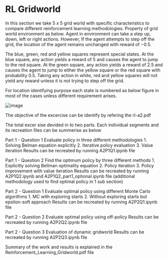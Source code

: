 # RL Gridworld
In this section we take 5 x 5 grid world with specific characteristics to compare different reinforcement learning methodologies. Property of grid world environment as below.  Agent in environment can take a step up, down, left or right actions. However, If the agent attempts to step off the grid, the location of the agent remains unchanged with reward of −0.5.

The blue, green, red and yellow squares represent special states. At the blue square, any action yields a reward of 5 and causes the agent to jump to the red square. At the green square, any action yields a reward of 2.5 and causes the agent to jump to either the yellow square or the red square with probability 0.5. Taking any action in white, red and yellow squares will not yield any reward unless it is not trying to step off the grid.

For location identifying purpose each state is numbered as below figure in most of the cases unless different requirement arises.

![image](https://github.com/user-attachments/assets/c7964d09-6fae-4320-91d8-d930f0149e47)

The objective of the excercise can be identify by refering the rl-a2.pdf

The total excer sise devided in to two parts. Each individual segments and its recreation files can be summerise as below

Part 1 - Question 1
  Evaluate policy in three different methodologies
    1. Solving Belman equation explicitly
    2. Iterative policy evaluation
    3. Value iteration
  Results can be recreated by running A2P1Q1.ipynb file

Part 1 - Question 2
  Find the optimum policy by three different methods
    1. Explicitly solving Bellman optimality equation
    2. Policy iteration
    3. Policy improvement with value iteration
  Results can be recreated by running A2P1Q2.ipynb and A2P1Q2_part1_optional.ipynb file (additional methodology used to find optimal policy in 1 sub section)

Part 2 - Question 1
  Evaluate optimal policy using different Monte Carlo algorithms
    1. MC with exploring starts
    2. Without exploring starts but epsilon-soft approach
  Results can be recreated by running A2P2Q1.ipynb file

Part 2 - Question 2
  Evaluate optimal policy using off-policy
  Results can be recreated by running A2P2Q2.ipynb file

Part 2 - Question 3
  Evaluation of dynamic gridworld
  Results can be recreated by running A2P2Q3.ipynb file

Summary of the work and results is explained in the Reinforcement_Learning_Gridworld.pdf file
